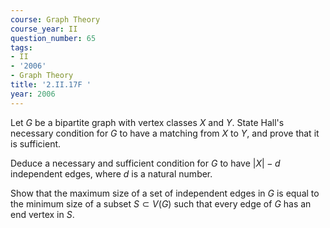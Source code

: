 ```yaml
---
course: Graph Theory
course_year: II
question_number: 65
tags:
- II
- '2006'
- Graph Theory
title: '2.II.17F '
year: 2006
---
```



Let $G$ be a bipartite graph with vertex classes $X$ and $Y$. State Hall's necessary condition for $G$ to have a matching from $X$ to $Y$, and prove that it is sufficient.

Deduce a necessary and sufficient condition for $G$ to have $|X|-d$ independent edges, where $d$ is a natural number.

Show that the maximum size of a set of independent edges in $G$ is equal to the minimum size of a subset $S \subset V(G)$ such that every edge of $G$ has an end vertex in $S$.